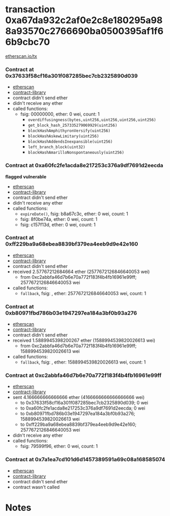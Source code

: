 # transaction 0xa67da932c2af0e2c8e180295a988a93570c2766690ba0500395af1f66b9cbc70

[etherscan.io/tx](https://etherscan.io/tx/0xa67da932c2af0e2c8e180295a988a93570c2766690ba0500395af1f66b9cbc70)


### Contract at 0x37633f58cf16a301f087285bec7cb2325890d039

* [etherscan](https://etherscan.io/address/0x37633f58cf16a301f087285bec7cb2325890d039)
* [contract-library](https://contract-library.com/contracts/Ethereum/37633f58cf16a301f087285bec7cb2325890d039)
* contract didn't send ether
* didn't receive any ether
* called functions:
    * fsig: 00000000, ether: 0 wei, count: 1
        * `overdiffusingness(bytes,uint256,uint256,uint256,uint256)`
        * `get_block_hash_257335279069929(uint256)`
        * `blockHashAmphithyronVersify(uint256)`
        * `blockHashAskewLimitary(uint256)`
        * `blockHashAddendsInexpansible(uint256)`
        * `left_branch_block(uint32)`
        * `blockHashAmarilloNonspontaneously(uint256)`


### Contract at 0xa60fc2fe1acda8e217253c376a9df7691d2eecda

**flagged vulnerable**

* [etherscan](https://etherscan.io/address/0xa60fc2fe1acda8e217253c376a9df7691d2eecda)
* [contract-library](https://contract-library.com/contracts/Ethereum/a60fc2fe1acda8e217253c376a9df7691d2eecda)
* contract didn't send ether
* didn't receive any ether
* called functions:
    * `expireDate()`, fsig: b8a67c3c, ether: 0 wei, count: 1
    * fsig: 8f0be74a, ether: 0 wei, count: 1
    * fsig: c157f13d, ether: 0 wei, count: 1


### Contract at 0xff229ba9a68ebea8839bf379ea4eeb9d9e42e160

* [etherscan](https://etherscan.io/address/0xff229ba9a68ebea8839bf379ea4eeb9d9e42e160)
* [contract-library](https://contract-library.com/contracts/Ethereum/ff229ba9a68ebea8839bf379ea4eeb9d9e42e160)
* contract didn't send ether
* received 2.57767212684664 ether (2577672126846640053 wei)
    * from 0xc2abbfa46d7b6e70a772f183f4b4fb16961e99ff; 2577672126846640053 wei
* called functions:
    * `fallback`, fsig: , ether: 2577672126846640053 wei, count: 1


### Contract at 0xb80971fbd786b03e1947297ea184a3bf0b93a276

* [etherscan](https://etherscan.io/address/0xb80971fbd786b03e1947297ea184a3bf0b93a276)
* [contract-library](https://contract-library.com/contracts/Ethereum/b80971fbd786b03e1947297ea184a3bf0b93a276)
* contract didn't send ether
* received 1.5889945398200267 ether (1588994539820026613 wei)
    * from 0xc2abbfa46d7b6e70a772f183f4b4fb16961e99ff; 1588994539820026613 wei
* called functions:
    * `fallback`, fsig: , ether: 1588994539820026613 wei, count: 1


### Contract at 0xc2abbfa46d7b6e70a772f183f4b4fb16961e99ff

* [etherscan](https://etherscan.io/address/0xc2abbfa46d7b6e70a772f183f4b4fb16961e99ff)
* [contract-library](https://contract-library.com/contracts/Ethereum/c2abbfa46d7b6e70a772f183f4b4fb16961e99ff)
* sent 4.166666666666666 ether (4166666666666666666 wei)
    * to 0x37633f58cf16a301f087285bec7cb2325890d039; 0 wei
    * to 0xa60fc2fe1acda8e217253c376a9df7691d2eecda; 0 wei
    * to 0xb80971fbd786b03e1947297ea184a3bf0b93a276; 1588994539820026613 wei
    * to 0xff229ba9a68ebea8839bf379ea4eeb9d9e42e160; 2577672126846640053 wei
* didn't receive any ether
* called functions:
    * fsig: 79599f96, ether: 0 wei, count: 1


### Contract at 0x7a1ea7cd101d6d1457389591a69c08a168585074

* [etherscan](https://etherscan.io/address/0x7a1ea7cd101d6d1457389591a69c08a168585074)
* [contract-library](https://contract-library.com/contracts/Ethereum/7a1ea7cd101d6d1457389591a69c08a168585074)
* contract didn't send ether
* contract wasn't called

# Notes

